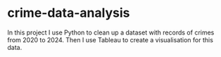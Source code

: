 # crime-data-analysis
In this project I use Python to clean up a dataset with records of crimes from 2020 to 2024. Then I use Tableau to create a visualisation for this data.
